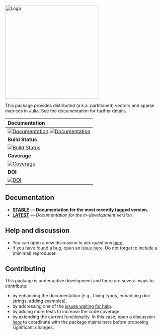 




<img src="https://github.com/PartitionedArrays/PartitionedArrays.jl/raw/master/assets/logo.png" width="300" title="Logo">


This package provides distributed (a.k.a. partitioned) vectors and sparse matrices in Julia. See the documentation for further details.

| **Documentation** |
|:------------ |
| [![Documentation](https://img.shields.io/badge/docs-stable-blue)](https://PartitionedArrays.github.io/PartitionedArrays.jl/stable) [![Documentation](https://img.shields.io/badge/docs-latest-blue)](https://PartitionedArrays.github.io/PartitionedArrays.jl/dev) |
|**Build Status** |
| [![Build Status](https://github.com/PartitionedArrays/PartitionedArrays.jl/workflows/CI/badge.svg)](https://github.com/PartitionedArrays/PartitionedArrays.jl/actions) |
|**Coverage** |
| [![Coverage](https://codecov.io/gh/PartitionedArrays/PartitionedArrays.jl/branch/master/graph/badge.svg)](https://codecov.io/gh/PartitionedArrays/PartitionedArrays.jl)|
|**DOI** |
| [![DOI](https://zenodo.org/badge/319607706.svg)](https://zenodo.org/badge/latestdoi/319607706)|


## Documentation

- [**STABLE**](https://PartitionedArrays.github.io/PartitionedArrays.jl/stable) &mdash; **Documentation for the most recently tagged version.**
- [**LATEST**](https://PartitionedArrays.github.io/PartitionedArrays.jl/dev) &mdash; *Documentation for the in-development version.*

## Help and discussion

- You can open a new discussion to ask questions [here](https://github.com/PartitionedArrays/PartitionedArrays.jl/discussions).
- If you have found a bug, open an issue [here](https://github.com/PartitionedArrays/PartitionedArrays.jl/issues). Do not forget to include a (minimal) reproducer.

## Contributing

This package is under active development and there are several ways to contribute:

- by enhancing the documentation (e.g., fixing typos, enhancing doc strings, adding examples).
- by addressing one of the [issues waiting for help](https://github.com/PartitionedArrays/PartitionedArrays.jl/labels/help%20wanted).
- by adding more tests to increase the code coverage.
- by extending the current functionality. In this case, open a discussion [here](https://github.com/PartitionedArrays/PartitionedArrays.jl/discussions) to coordinate with the package maintainers before proposing significant changes.

